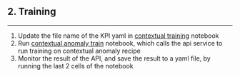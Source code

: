 ## 2. Training
---

1.  Update the file name of the KPI yaml in [contextual training](cookbooks/contextual_anomaly_train.ipynb) notebook
2.  Run [contextual anomaly train](cookbooks/contextual_anomaly_train.ipynb) notebook, which calls the api service to run training on contextual anomaly recipe
3.  Monitor the result of the API, and save the result to a yaml file, by running the last 2 cells of the notebook


